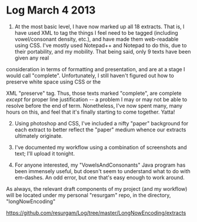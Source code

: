 # Log March 4 2013

1. At the most basic level, I have now marked up all 18 extracts. That is, I have used XML to tag the things I feel need to be tagged (including vowel/consonant density, etc.), and have made them web-readable using CSS. I've mostly used Notepad++ and Notepad to do this, due to their portability, and my mobility. That being said, only 9 texts have been given any real 

consideration in terms of formatting and presentation, and are at a stage I would call "complete". Unfortunately, I still haven't figured out how to preserve white space using CSS or the 

XML "preserve" tag. Thus, those texts marked "complete", are complete *except* for proper line justification -- a problem I may or may not be able to resolve before the end of term. Nonetheless, I've now spent many, many hours on this, and feel that it's finally starting to come together. Yatta!

2. Using photoshop and CSS, I've included a nifty "paper" background for each extract to better reflect the "paper" medium whence our extracts ultimately originate.

3. I've documented my workflow using a combination of screenshots and text; I'll upload it tonight. 

4. For anyone interested, my "VowelsAndConsonants" Java program has been immensely useful, but doesn't seem to understand what to do with em-dashes. An odd error, but one that's easy enough to work around.

As always, the relevant draft components of my project (and my workflow) will be located under my personal "resurgam" repo, in the directory, "longNowEncoding" 

https://github.com/resurgam/Log/tree/master/LongNowEncoding/extracts
